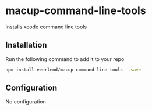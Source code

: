 # macup-command-line-tools

Installs xcode command line tools

## Installation
Run the following command to add it to your repo

```bash
npm install eeerlend/macup-command-line-tools --save
```

## Configuration

No configuration

